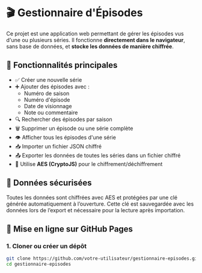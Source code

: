 # 🎬 Gestionnaire d'Épisodes

Ce projet est une application web permettant de gérer les épisodes vus d'une ou plusieurs séries. Il fonctionne **directement dans le navigateur**, sans base de données, et **stocke les données de manière chiffrée**.

## 🔐 Fonctionnalités principales

- ✅ Créer une nouvelle série
- ➕ Ajouter des épisodes avec :
  - Numéro de saison
  - Numéro d'épisode
  - Date de visionnage
  - Note ou commentaire
- 🔍 Rechercher des épisodes par saison
- 🗑️ Supprimer un épisode ou une série complète
- 👁️ Afficher tous les épisodes d'une série
- 📥 Importer un fichier JSON chiffré
- 📤 Exporter les données de toutes les séries dans un fichier chiffré
- 🔑 Utilise **AES (CryptoJS)** pour le chiffrement/déchiffrement

## 🧠 Données sécurisées

Toutes les données sont chiffrées avec AES et protégées par une clé générée automatiquement à l’ouverture. Cette clé est sauvegardée avec les données lors de l’export et nécessaire pour la lecture après importation.

## 🚀 Mise en ligne sur GitHub Pages

### 1. Cloner ou créer un dépôt

```bash
git clone https://github.com/votre-utilisateur/gestionnaire-episodes.git
cd gestionnaire-episodes
